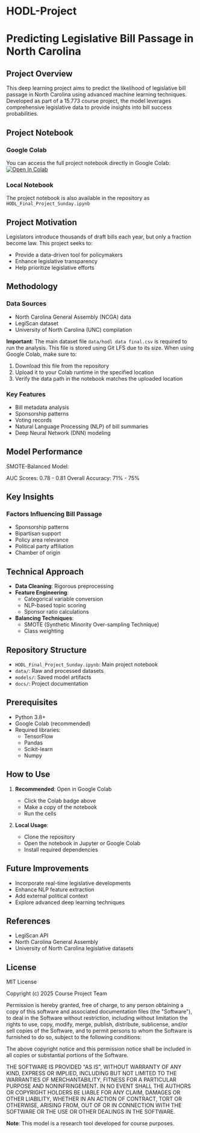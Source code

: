 # HODL-Project

# Predicting Legislative Bill Passage in North Carolina

## Project Overview

This deep learning project aims to predict the likelihood of legislative bill passage in North Carolina using advanced machine learning techniques. Developed as part of a 15.773 course project, the model leverages comprehensive legislative data to provide insights into bill success probabilities.

## Project Notebook

### Google Colab
You can access the full project notebook directly in Google Colab:
[![Open In Colab](https://colab.research.google.com/assets/colab-badge.svg)](https://colab.research.google.com/drive/1BA3cWiK3PLluvD0UC-GQ_hDSQjjfRGWH?usp=sharing)

### Local Notebook
The project notebook is also available in the repository as `HODL_Final_Project_Sunday.ipynb`

## Project Motivation

Legislators introduce thousands of draft bills each year, but only a fraction become law. This project seeks to:
- Provide a data-driven tool for policymakers
- Enhance legislative transparency
- Help prioritize legislative efforts

## Methodology

### Data Sources
- North Carolina General Assembly (NCGA) data
- LegiScan dataset
- University of North Carolina (UNC) compilation

**Important**: The main dataset file `data/hodl data final.csv` is required to run the analysis. This file is stored using Git LFS due to its size. When using Google Colab, make sure to:
1. Download this file from the repository
2. Upload it to your Colab runtime in the specified location
3. Verify the data path in the notebook matches the uploaded location

### Key Features
- Bill metadata analysis
- Sponsorship patterns
- Voting records
- Natural Language Processing (NLP) of bill summaries
- Deep Neural Network (DNN) modeling

## Model Performance

SMOTE-Balanced Model:

AUC Scores: 0.78 - 0.81
Overall Accuracy: 71% - 75%

## Key Insights

### Factors Influencing Bill Passage
- Sponsorship patterns
- Bipartisan support
- Policy area relevance
- Political party affiliation
- Chamber of origin

## Technical Approach

- **Data Cleaning**: Rigorous preprocessing
- **Feature Engineering**: 
  - Categorical variable conversion
  - NLP-based topic scoring
  - Sponsor ratio calculations
- **Balancing Techniques**: 
  - SMOTE (Synthetic Minority Over-sampling Technique)
  - Class weighting

## Repository Structure

- `HODL_Final_Project_Sunday.ipynb`: Main project notebook
- `data/`: Raw and processed datasets
- `models/`: Saved model artifacts
- `docs/`: Project documentation

## Prerequisites

- Python 3.8+
- Google Colab (recommended)
- Required libraries: 
  - TensorFlow
  - Pandas
  - Scikit-learn
  - Numpy

## How to Use

1. **Recommended**: Open in Google Colab
   - Click the Colab badge above
   - Make a copy of the notebook
   - Run the cells

2. **Local Usage**:
   - Clone the repository
   - Open the notebook in Jupyter or Google Colab
   - Install required dependencies

## Future Improvements

- Incorporate real-time legislative developments
- Enhance NLP feature extraction
- Add external political context
- Explore advanced deep learning techniques

## References
- LegiScan API
- North Carolina General Assembly
- University of North Carolina legislative datasets

## License
MIT License

Copyright (c) 2025 Course Project Team

Permission is hereby granted, free of charge, to any person obtaining a copy
of this software and associated documentation files (the "Software"), to deal
in the Software without restriction, including without limitation the rights
to use, copy, modify, merge, publish, distribute, sublicense, and/or sell
copies of the Software, and to permit persons to whom the Software is
furnished to do so, subject to the following conditions:

The above copyright notice and this permission notice shall be included in all
copies or substantial portions of the Software.

THE SOFTWARE IS PROVIDED "AS IS", WITHOUT WARRANTY OF ANY KIND, EXPRESS OR
IMPLIED, INCLUDING BUT NOT LIMITED TO THE WARRANTIES OF MERCHANTABILITY,
FITNESS FOR A PARTICULAR PURPOSE AND NONINFRINGEMENT. IN NO EVENT SHALL THE
AUTHORS OR COPYRIGHT HOLDERS BE LIABLE FOR ANY CLAIM, DAMAGES OR OTHER
LIABILITY, WHETHER IN AN ACTION OF CONTRACT, TORT OR OTHERWISE, ARISING FROM,
OUT OF OR IN CONNECTION WITH THE SOFTWARE OR THE USE OR OTHER DEALINGS IN THE
SOFTWARE.

**Note**: This model is a research tool developed for course purposes. 
